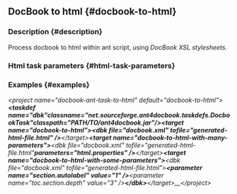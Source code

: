 ## DocBook to html {#docbook-to-html}

### Description {#description}

Process docbook to html within ant script, using _DocBook XSL stylesheets_.

### Html task parameters {#html-task-parameters}

### Examples {#examples}

_&lt;project name="docbook-ant-task-to-html" default="docbook-to-html"&gt;__<taskdef name="dbk"__classname="net.sourceforge.ant4docbook.taskdefs.DocbookTask"__classpath="PATH/TO/ant4docbook.jar"/>__&lt;target name="docbook-to-html"&gt;__&lt;dbk file="docbook.xml" tofile="generated-html-file.html" /&gt;__&lt;/target&gt;__&lt;target name="docbook-to-html-with-many-parameters"&gt;__<dbk file="docbook.xml" tofile="generated-html-file.html"__parameters="html.properties" />__&lt;/target&gt;__&lt;target name="docbook-to-html-with-some-parameters"&gt;__&lt;dbk file="docbook.xml" tofile="generated-html-file.html"&gt;__&lt;parameter name="section.autolabel" value="1" /&gt;__&lt;parameter name="toc.section.depth" value="3" /&gt;__&lt;/dbk&gt;__&lt;/target&gt;__&lt;/project&gt;_